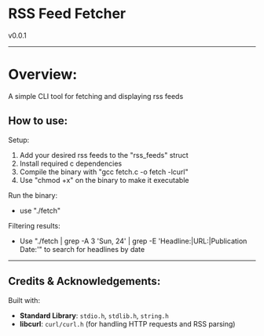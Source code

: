 # RSS Feed Fetcher

v0.0.1

---

# Overview:

A simple CLI tool for fetching and displaying rss feeds

## How to use:

Setup:

1. Add your desired rss feeds to the "rss_feeds" struct
2. Install required c dependencies
3. Compile the binary with "gcc fetch.c -o fetch -lcurl"
4. Use "chmod +x" on the binary to make it executable

Run the binary:
- use "./fetch"

Filtering results:

- Use "./fetch | grep -A 3 'Sun, 24' | grep -E 'Headline:|URL:|Publication Date:'" to search for headlines by date

---

## Credits & Acknowledgements:

Built with:
- **Standard Library**: `stdio.h`, `stdlib.h`, `string.h`
- **libcurl**: `curl/curl.h` (for handling HTTP requests and RSS parsing)